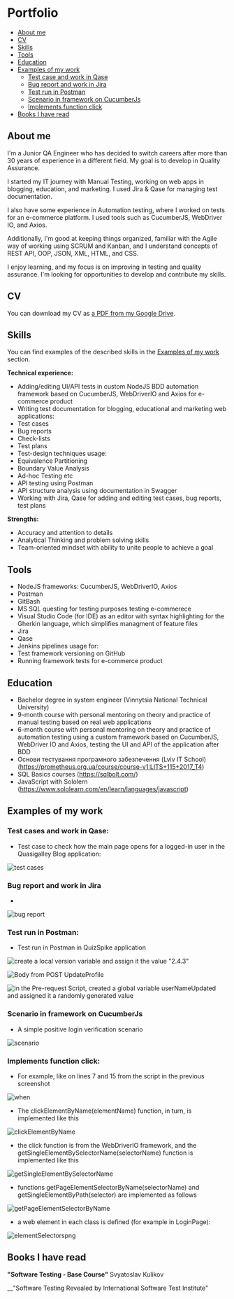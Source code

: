 # Portfolio
- [About me](#about-me)
- [CV](#cv)
- [Skills](#skills)
- [Tools](#tools)
- [Education](#education)
- [Examples of my work](#examples-of-my-work)
  * [Test case and work in Qase](#test-case-and-work-in-Qase)
  * [Bug report and work in Jira](#bug-report-and-work-in-jira)
  * [Test run in Postman](#test-run-in-Postman)
  * [Scenario in framework on CucumberJs](#scenario-in-framework-on-cucumberjs)
  * [Implements function click](#implements-function-click)
- [Books I have read](#books-i-have-read)

## About me

I'm a Junior QA Engineer who has decided to switch careers after more than 30 years of experience in a different field. My goal is to develop in Quality Assurance.

I started my IT journey with Manual Testing, working on web apps in blogging, education, and marketing. I used Jira & Qase for managing test documentation.

I also have some experience in Automation testing, where I worked on tests for an e-commerce platform. I used tools such as CucumberJS, WebDriver IO, and Axios.

Additionally, I'm good at keeping things organized, familiar with the Agile way of working using SCRUM and Kanban, and I understand concepts of REST API, OOP, JSON, XML, HTML, and CSS.

I enjoy learning, and my focus is on improving in testing and quality assurance. I'm looking for opportunities to develop and contribute my skills.

## CV
You can download my CV as [a PDF from my Google Drive]().

## Skills

You can find examples of the described skills in the [Examples of my work](#examples-of-my-work) section.

__Technical experience:__
  * Adding/editing UI/API tests in custom NodeJS BDD automation framework based on CucumberJS, WebDriverIO and Axios for e-commerce product
  * Writing test documentation for blogging, educational and marketing web applications:
   * Test cases
   * Bug reports
   * Check-lists
   * Test plans
  * Test-design techniques usage:
   * Equivalence Partitioning
   * Boundary Value Analysis
   * Ad-hoc Testing etc
  * API testing using Postman
  * API structure analysis using documentation in Swagger
  * Working with Jira, Qase for adding and editing test cases, bug reports, test plans
  
__Strengths:__
  * Accuracy and attention to details
  * Analytical Thinking and problem solving skills
  * Team-oriented mindset with ability to unite people to achieve a goal

## Tools

  * NodeJS frameworks: CucumberJS, WebDriverIO, Axios
  * Postman
  * GitBash
  * MS SQL questing for testing purposes testing e-commerece
  * Visual Studio Code (for IDE) as an editor with syntax highlighting for the Gherkin        language, which simplifies managment of feature files
  * Jira
  * Qase
  * Jenkins pipelines usage for:
   * Test framework versioning on GitHub
   * Running framework  tests for e-commerce product

## Education
  
  * Bachelor degree in system engineer (Vinnytsia National Technical University)
  * 9-month course with personal mentoring on theory and practice of manual testing based on real web applications
  * 6-month course with personal mentoring  on theory and practice of automation testing using a custom framework based on CucumberJS, WebDriver IO and Axios, testing the UI and API of the application after BDD
  * Основи тестування програмного забезпечення (Lviv IT School) (https://prometheus.org.ua/course/course-v1:LITS+115+2017_T4)
  * SQL Basics courses (https://sqlbolt.com/) 
  * JavaScript with Sololern (https://www.sololearn.com/en/learn/languages/javascript)

## Examples of my work

### Test cases and work in Qase: 
   
- Test case to check how the main page opens for a logged-in user in the Quasigalley Blog application:

![test cases](images/Qase.gif)

### Bug report and work in Jira

-

![bug report](images/Jira.gif)


### Test run in Postman:

- Test run in Postman in QuizSpike application

![create a local version variable and assign it the value "2.4.3"](images/Postman1.png)

![Body from POST UpdateProfile](images/Postman2.png)

![in the Pre-request Script, created a global variable userNameUpdated and assigned it a randomly generated value](images/Postman3.png)
 

### Scenario in framework on CucumberJs

- A simple positive login verification scenario

![scenario](images/VSCLoginFeature1.png)
 
 
### Implements function click:

- For example, like on lines 7 and 15 from the script in the previous screenshot

![when](images/When.png)

- The clickElementByName(elementName) function, in turn, is implemented like this

![clickElementByName](images/clickElementByName.png)

- the click function is from the WebDriverIO framework, and the getSingleElementBySelectorName(selectorName) function is implemented like this

![getSingleElementBySelectorName](images/GetSingleElementBySelectorName.png)

- functions getPageElementSelectorByName(selectorName) and getSingleElementByPath(selector) are implemented as follows

![getPageElementSelectorByName](images/getPageElementSelectorByName.png)

- a web element in each class is defined (for example in LoginPage):

![elementSelectorspng](images/elementSelectorspng.png)


## Books I have read
__"Software Testing - Base Course"__ Svyatoslav Kulikov 

__"Software Testing Revealed by International Software Test Institute"